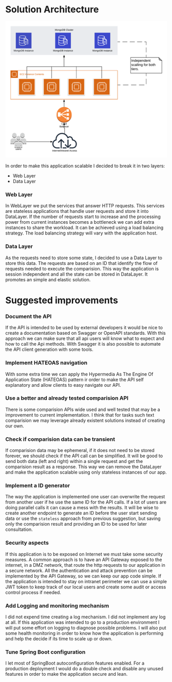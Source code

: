 # Solution Architecture

![alt text](architecture_diagram.png)

In order to make this application scalable I decided to break it in two layers:
- Web Layer
- Data Layer


### Web Layer
In WebLayer we put the services that answer HTTP requests. This services are stateless applications that handle user
requests and store it into DataLayer. If the number of requests start to increase and the processing power from current
instances becomes a bottleneck we can add extra instances to share the workload. It can be achieved using a load balancing
strategy. The load balancing strategy will vary with the application host.

### Data Layer
As the requests need to store some state, I decided to use a Data Layer to store this data. The requests are based
on an ID that identify the flow of requests needed to execute the comparision. This way the application is session
independent and all the state can be stored in DataLayer. It promotes an simple and elastic solution.


# Suggested improvements

### Document the API
If the API is intended to be used by external developers it would be nice to create a documentation based on Swagger or
OpenAPI standards. With this approach we can make sure that all api users will know what to expect and how to call the
Api methods.
With Swagger it is also possible to automate the API client generation with some tools.

### Implement HATEOAS navigation
With some extra time we can apply the Hypermedia As The Engine Of Application State (HATEOAS) pattern ir order to make
the API self explanatory and allow clients to easy navigate our API.

### Use a better and already tested comparision API
There is some comparision APIs wide used and well tested that may be a improvement to current implementation. I think
that for tasks such text comparision we may leverage already existent solutions instead of creating our own.

### Check if comparision data can be transient
If comparision data may be ephemeral, if it does not need to be stored forever, we should check if the API call can
be simplified.
It will be good to send both data (left and right) within a single request and get the comparision result as a response.
This way we can remove the DataLayer and make the application scalable using only stateless instances of our app.

### Implement a ID generator
The way the application is implemented one user can overwrite the request from another user if he use the same ID for
the API calls. If a lot of users are doing parallel calls it can cause a mess with the results. It will be wise to
create another endpoint to generate an ID before the user start sending data or use the `stateless` approach from
previous suggestion, but saving only the comparision result and providing an ID to be used for later consultation.

### Security aspects
If this application is to be exposed on Internet we must take some security measures. A common approach is to have an API Gateway
exposed to the internet, in a DMZ network, that route the http requests to our application in a secure network. All the
authentication and attack prevention can be implemented by the API Gateway, so we can keep our app code simple.
If the application is intended to stay on intranet perimeter we can use a simple JWT token to keep track of our local
users and create some audit or access control process if needed.

### Add Logging and monitoring mechanism
I did not expend time creating a log mechanism. I did not implement any log at all. If this application was intended to
go to a production environment I will put some effort on logging to diagnose possible problems. I will also put some
health monitoring in order to know how the application is performing and help the decide if its time to scale up or down.

### Tune Spring Boot configuration
I let most of SpringBoot autoconfiguration features enabled. For a production deployment I would do a double check and
disable any unused features in order to make the application secure and lean.